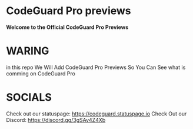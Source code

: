# CodeGuard Pro previews 
**Welcome to the Official CodeGuard Pro Previews**

# WARING

in this repo We Will Add CodeGuard Pro Previews So You Can See what is comming on CodeGuard Pro

# SOCIALS

Check out our statuspage: https://codeguard.statuspage.io
Check Out our Discord: https://discord.gg/3gSAv4Z4Xb
